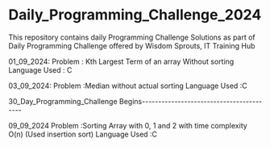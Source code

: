 # Daily_Programming_Challenge_2024
This repository contains daily Programming Challenge Solutions as part of Daily Programming Challenge offered by Wisdom Sprouts, IT Training Hub 

01_09_2024:
Problem             : Kth Largest Term of an array Without sorting
Language Used  : C

03_09_2024:
Problem             :Median without actual sorting
Language Used  :C

30_Day_Programming_Challenge Begins-----------------------------------------

09_09_2024
Problem             :Sorting Array with 0, 1 and 2 with time complexity O(n) (Used insertion sort)
Language Used  :C

